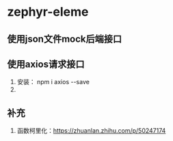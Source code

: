 # zephyr-eleme

## 使用json文件mock后端接口

## 使用axios请求接口
1. 安装：
    npm i axios --save
1. 




## 补充
1. 函数柯里化：https://zhuanlan.zhihu.com/p/50247174